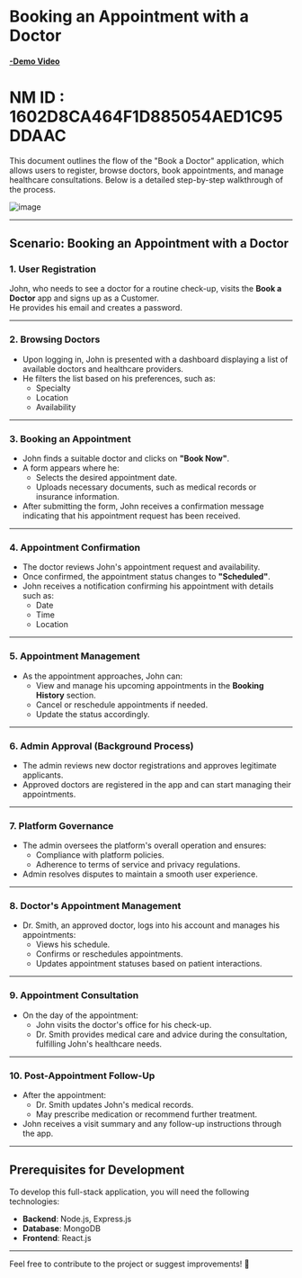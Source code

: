 # Booking an Appointment with a Doctor <h4>[-Demo Video](https://drive.google.com/file/d/1-o9UxchNzQjpcWfQ_0JGdjRixT6XHc6x/view?usp=sharing)</h4>


# NM ID : 1602D8CA464F1D885054AED1C95DDAAC

This document outlines the flow of the "Book a Doctor" application, which allows users to register, browse doctors, book appointments, and manage healthcare consultations. Below is a detailed step-by-step walkthrough of the process.

![image](https://github.com/user-attachments/assets/1f8694de-9748-4903-9843-d5cc4dfd55a3)

---

## Scenario: Booking an Appointment with a Doctor

### **1. User Registration**
John, who needs to see a doctor for a routine check-up, visits the **Book a Doctor** app and signs up as a Customer.  
He provides his email and creates a password.

---

### **2. Browsing Doctors**
- Upon logging in, John is presented with a dashboard displaying a list of available doctors and healthcare providers.
- He filters the list based on his preferences, such as:
  - Specialty
  - Location
  - Availability

---

### **3. Booking an Appointment**
- John finds a suitable doctor and clicks on **"Book Now"**.  
- A form appears where he:
  - Selects the desired appointment date.
  - Uploads necessary documents, such as medical records or insurance information.
- After submitting the form, John receives a confirmation message indicating that his appointment request has been received.

---

### **4. Appointment Confirmation**
- The doctor reviews John's appointment request and availability.
- Once confirmed, the appointment status changes to **"Scheduled"**.
- John receives a notification confirming his appointment with details such as:
  - Date
  - Time
  - Location

---

### **5. Appointment Management**
- As the appointment approaches, John can:
  - View and manage his upcoming appointments in the **Booking History** section.
  - Cancel or reschedule appointments if needed.
  - Update the status accordingly.

---

### **6. Admin Approval (Background Process)**
- The admin reviews new doctor registrations and approves legitimate applicants.
- Approved doctors are registered in the app and can start managing their appointments.

---

### **7. Platform Governance**
- The admin oversees the platform's overall operation and ensures:
  - Compliance with platform policies.
  - Adherence to terms of service and privacy regulations.
- Admin resolves disputes to maintain a smooth user experience.

---

### **8. Doctor's Appointment Management**
- Dr. Smith, an approved doctor, logs into his account and manages his appointments:
  - Views his schedule.
  - Confirms or reschedules appointments.
  - Updates appointment statuses based on patient interactions.

---

### **9. Appointment Consultation**
- On the day of the appointment:
  - John visits the doctor's office for his check-up.
  - Dr. Smith provides medical care and advice during the consultation, fulfilling John's healthcare needs.

---

### **10. Post-Appointment Follow-Up**
- After the appointment:
  - Dr. Smith updates John's medical records.
  - May prescribe medication or recommend further treatment.
- John receives a visit summary and any follow-up instructions through the app.

---

## Prerequisites for Development

To develop this full-stack application, you will need the following technologies:
- **Backend**: Node.js, Express.js
- **Database**: MongoDB
- **Frontend**: React.js

---

Feel free to contribute to the project or suggest improvements! 🚀

